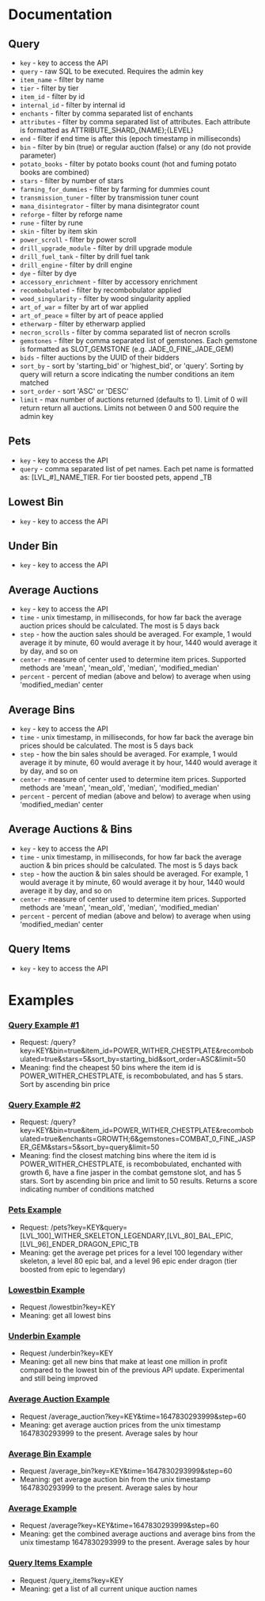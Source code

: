 # Documentation
## Query
- `key` - key to access the API
- `query` - raw SQL to be executed. Requires the admin key
- `item_name` - filter by name
- `tier` - filter by tier
- `item_id` - filter by id
- `internal_id` - filter by internal id
- `enchants` - filter by comma separated list of enchants
- `attributes` - filter by comma separated list of attributes. Each attribute is formatted as ATTRIBUTE_SHARD_{NAME};{LEVEL}
- `end` - filter if end time is after this (epoch timestamp in milliseconds)
- `bin` - filter by bin (true) or regular auction (false) or any (do not provide parameter)
- `potato_books` - filter by potato books count (hot and fuming potato books are combined)
- `stars` - filter by number of stars
- `farming_for_dummies` - filter by farming for dummies count
- `transmission_tuner` - filter by transmission tuner count
- `mana_disintegrator` - filter by mana disintegrator count
- `reforge` - filter by reforge name
- `rune` - filter by rune
- `skin` - filter by item skin
- `power_scroll` - filter by power scroll
- `drill_upgrade_module` - filter by drill upgrade module
- `drill_fuel_tank` - filter by drill fuel tank
- `drill_engine` - filter by drill engine
- `dye` - filter by dye
- `accessory_enrichment` - filter by accessory enrichment
- `recombobulated` - filter by recombobulator applied
- `wood_singularity` - filter by wood singularity applied
- `art_of_war` = filter by art of war applied
- `art_of_peace` = filter by art of peace applied
- `etherwarp` - filter by etherwarp applied
- `necron_scrolls` - filter by comma separated list of necron scrolls
- `gemstones` - filter by comma separated list of gemstones. Each gemstone is formatted as SLOT_GEMSTONE (e.g. JADE_0_FINE_JADE_GEM)
- `bids` - filter auctions by the UUID of their bidders
- `sort_by` - sort by 'starting_bid' or 'highest_bid', or 'query'. Sorting by query will return a score indicating the number conditions an item matched
- `sort_order` - sort 'ASC' or 'DESC'
- `limit` - max number of auctions returned (defaults to 1). Limit of 0 will return return all auctions. Limits not between 0 and 500 require the admin key

## Pets
- `key` - key to access the API
- `query` - comma separated list of pet names. Each pet name is formatted as: [LVL_#]_NAME_TIER. For tier boosted pets, append _TB

## Lowest Bin
- `key` - key to access the API

## Under Bin
- `key` - key to access the API

## Average Auctions
- `key` - key to access the API
- `time` - unix timestamp, in milliseconds, for how far back the average auction prices should be calculated. The most is 5 days back
- `step` - how the auction sales should be averaged. For example, 1 would average it by minute, 60 would average it by hour, 1440 would average it by day, and so on
- `center` - measure of center used to determine item prices. Supported methods are 'mean', 'mean_old', 'median', 'modified_median'
- `percent` - percent of median (above and below) to average when using 'modified_median' center

## Average Bins
- `key` - key to access the API
- `time` - unix timestamp, in milliseconds, for how far back the average bin prices should be calculated. The most is 5 days back
- `step` - how the bin sales should be averaged. For example, 1 would average it by minute, 60 would average it by hour, 1440 would average it by day, and so on
- `center` - measure of center used to determine item prices. Supported methods are 'mean', 'mean_old', 'median', 'modified_median'
- `percent` - percent of median (above and below) to average when using 'modified_median' center

## Average Auctions & Bins
- `key` - key to access the API
- `time` - unix timestamp, in milliseconds, for how far back the average auction & bin prices should be calculated. The most is 5 days back
- `step` - how the auction & bin sales should be averaged. For example, 1 would average it by minute, 60 would average it by hour, 1440 would average it by day, and so on
- `center` - measure of center used to determine item prices. Supported methods are 'mean', 'mean_old', 'median', 'modified_median'
- `percent` - percent of median (above and below) to average when using 'modified_median' center

## Query Items
- `key` - key to access the API

# Examples
### [Query Example #1](query_example_1.json)
- Request: /query?key=KEY&bin=true&item_id=POWER_WITHER_CHESTPLATE&recombobulated=true&stars=5&sort_by=starting_bid&sort_order=ASC&limit=50
- Meaning: find the cheapest 50 bins where the item id is POWER_WITHER_CHESTPLATE, is recombobulated, and has 5 stars. Sort by ascending bin price

### [Query Example #2](query_example_2.json)
- Request: /query?key=KEY&bin=true&item_id=POWER_WITHER_CHESTPLATE&recombobulated=true&enchants=GROWTH;6&gemstones=COMBAT_0_FINE_JASPER_GEM&stars=5&sort_by=query&limit=50
- Meaning: find the closest matching bins where the item id is POWER_WITHER_CHESTPLATE, is recombobulated, enchanted with growth 6, have a fine jasper in the combat gemstone slot, and has 5 stars. Sort by ascending bin price and limit to 50 results. Returns a score indicating number of conditions matched

### [Pets Example](pets_example.json)
- Request: /pets?key=KEY&query=[LVL_100]_WITHER_SKELETON_LEGENDARY,[LVL_80]_BAL_EPIC,[LVL_96]_ENDER_DRAGON_EPIC_TB
- Meaning: get the average pet prices for a level 100 legendary wither skeleton, a level 80 epic bal, and a level 96 epic ender dragon (tier boosted from epic to legendary)

### [Lowestbin Example](lowestbin_example.json)
- Request /lowestbin?key=KEY
- Meaning: get all lowest bins

### [Underbin Example](underbin_example.json)
- Request /underbin?key=KEY
- Meaning: get all new bins that make at least one million in profit compared to the lowest bin of the previous API update. Experimental and still being improved

### [Average Auction Example](average_auction_example.json)
- Request /average_auction?key=KEY&time=1647830293999&step=60
- Meaning: get average auction prices from the unix timestamp 1647830293999 to the present. Average sales by hour

### [Average Bin Example](average_bin_example.json)
- Request /average_bin?key=KEY&time=1647830293999&step=60
- Meaning: get average auction bin from the unix timestamp 1647830293999 to the present. Average sales by hour

### [Average Example](average_example.json)
- Request /average?key=KEY&time=1647830293999&step=60
- Meaning: get the combined average auctions and average bins from the unix timestamp 1647830293999 to the present. Average sales by hour

### [Query Items Example](query_items_example.json)
- Request /query_items?key=KEY
- Meaning: get a list of all current unique auction names